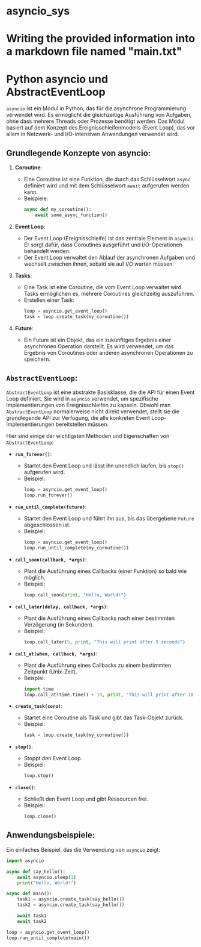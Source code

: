 # asyncio_sys




# Writing the provided information into a markdown file named "main.txt"


# Python asyncio und AbstractEventLoop

`asyncio` ist ein Modul in Python, das für die asynchrone Programmierung verwendet wird. Es ermöglicht die gleichzeitige Ausführung von Aufgaben, ohne dass mehrere Threads oder Prozesse benötigt werden. Das Modul basiert auf dem Konzept des Ereignisschleifenmodells (Event Loop), das vor allem in Netzwerk- und I/O-intensiven Anwendungen verwendet wird.

## Grundlegende Konzepte von asyncio:

1. **Coroutine**:
   - Eine Coroutine ist eine Funktion, die durch das Schlüsselwort `async` definiert wird und mit dem Schlüsselwort `await` aufgerufen werden kann.
   - Beispiele:
     ```python
     async def my_coroutine():
         await some_async_function()
     ```

2. **Event Loop**:
   - Der Event Loop (Ereignisschleife) ist das zentrale Element in `asyncio`. Er sorgt dafür, dass Coroutines ausgeführt und I/O-Operationen behandelt werden.
   - Der Event Loop verwaltet den Ablauf der asynchronen Aufgaben und wechselt zwischen ihnen, sobald sie auf I/O warten müssen.

3. **Tasks**:
   - Eine Task ist eine Coroutine, die vom Event Loop verwaltet wird. Tasks ermöglichen es, mehrere Coroutines gleichzeitig auszuführen.
   - Erstellen einer Task:
     ```python
     loop = asyncio.get_event_loop()
     task = loop.create_task(my_coroutine())
     ```

4. **Future**:
   - Ein Future ist ein Objekt, das ein zukünftiges Ergebnis einer asynchronen Operation darstellt. Es wird verwendet, um das Ergebnis von Coroutines oder anderen asynchronen Operationen zu speichern.

## `AbstractEventLoop`:

`AbstractEventLoop` ist eine abstrakte Basisklasse, die die API für einen Event Loop definiert. Sie wird in `asyncio` verwendet, um spezifische Implementierungen von Ereignisschleifen zu kapseln. Obwohl man `AbstractEventLoop` normalerweise nicht direkt verwendet, stellt sie die grundlegende API zur Verfügung, die alle konkreten Event Loop-Implementierungen bereitstellen müssen.

Hier sind einige der wichtigsten Methoden und Eigenschaften von `AbstractEventLoop`:

- **`run_forever()`**:
  - Startet den Event Loop und lässt ihn unendlich laufen, bis `stop()` aufgerufen wird.
  - Beispiel:
    ```python
    loop = asyncio.get_event_loop()
    loop.run_forever()
    ```

- **`run_until_complete(future)`**:
  - Startet den Event Loop und führt ihn aus, bis das übergebene `Future` abgeschlossen ist.
  - Beispiel:
    ```python
    loop = asyncio.get_event_loop()
    loop.run_until_complete(my_coroutine())
    ```

- **`call_soon(callback, *args)`**:
  - Plant die Ausführung eines Callbacks (einer Funktion) so bald wie möglich.
  - Beispiel:
    ```python
    loop.call_soon(print, "Hello, World!")
    ```

- **`call_later(delay, callback, *args)`**:
  - Plant die Ausführung eines Callbacks nach einer bestimmten Verzögerung (in Sekunden).
  - Beispiel:
    ```python
    loop.call_later(5, print, "This will print after 5 seconds")
    ```

- **`call_at(when, callback, *args)`**:
  - Plant die Ausführung eines Callbacks zu einem bestimmten Zeitpunkt (Unix-Zeit).
  - Beispiel:
    ```python
    import time
    loop.call_at(time.time() + 10, print, "This will print after 10 seconds")
    ```

- **`create_task(coro)`**:
  - Startet eine Coroutine als Task und gibt das Task-Objekt zurück.
  - Beispiel:
    ```python
    task = loop.create_task(my_coroutine())
    ```

- **`stop()`**:
  - Stoppt den Event Loop.
  - Beispiel:
    ```python
    loop.stop()
    ```

- **`close()`**:
  - Schließt den Event Loop und gibt Ressourcen frei.
  - Beispiel:
    ```python
    loop.close()
    ```

## Anwendungsbeispiele:

Ein einfaches Beispiel, das die Verwendung von `asyncio` zeigt:

```python
import asyncio

async def say_hello():
    await asyncio.sleep(1)
    print("Hello, World!")

async def main():
    task1 = asyncio.create_task(say_hello())
    task2 = asyncio.create_task(say_hello())

    await task1
    await task2

loop = asyncio.get_event_loop()
loop.run_until_complete(main())

```













